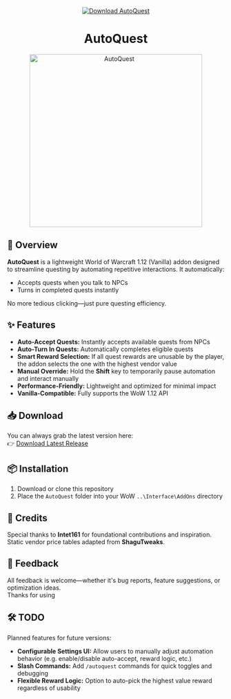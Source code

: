 <div align="center">
  <a href="https://github.com/MickeyPickey/AutoQuest/releases/latest">
    <img src="https://img.shields.io/github/v/release/MickeyPickey/AutoQuest?label=Download" alt="Download AutoQuest">
  </a>
</div>

<h1 align="center">AutoQuest</h1>

<p align="center">
  <img src="./AutoQuest.png" alt="AutoQuest" width="400">
</p>

## 🧭 Overview
**AutoQuest** is a lightweight World of Warcraft 1.12 (Vanilla) addon designed to streamline questing by automating repetitive interactions. It automatically:
- Accepts quests when you talk to NPCs  
- Turns in completed quests instantly  

No more tedious clicking—just pure questing efficiency.

## ✨ Features
- **Auto-Accept Quests:** Instantly accepts available quests from NPCs  
- **Auto-Turn In Quests:** Automatically completes eligible quests  
- **Smart Reward Selection:** If all quest rewards are unusable by the player, the addon selects the one with the highest vendor value  
- **Manual Override:** Hold the **Shift** key to temporarily pause automation and interact manually  
- **Performance-Friendly:** Lightweight and optimized for minimal impact  
- **Vanilla-Compatible:** Fully supports the WoW 1.12 API  

## 📥 Download

You can always grab the latest version here:  
👉 [Download Latest Release](https://github.com/MickeyPickey/AutoQuest/releases/latest)

## 📦 Installation
1. Download or clone this repository  
2. Place the `AutoQuest` folder into your WoW `..\Interface\AddOns` directory  

## 🙌 Credits
Special thanks to **Intet161** for foundational contributions and inspiration.  
Static vendor price tables adapted from **ShaguTweaks**.

## 💬 Feedback
All feedback is welcome—whether it's bug reports, feature suggestions, or optimization ideas.  
Thanks for using 

## 🛠️ TODO
Planned features for future versions:
- **Configurable Settings UI:** Allow users to manually adjust automation behavior (e.g. enable/disable auto-accept, reward logic, etc.)  
- **Slash Commands:** Add `/autoquest` commands for quick toggles and debugging  
- **Flexible Reward Logic:** Option to auto-pick the highest value reward regardless of usability  
